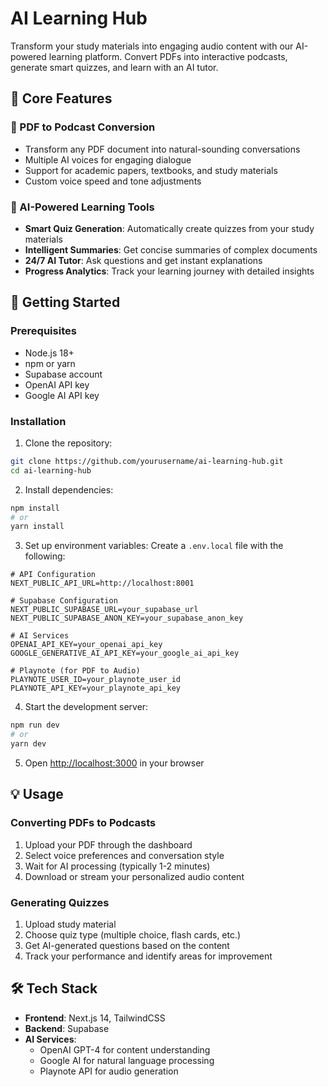 # AI Learning Hub

Transform your study materials into engaging audio content with our AI-powered learning platform. Convert PDFs into interactive podcasts, generate smart quizzes, and learn with an AI tutor.

## 🎯 Core Features

### 📝 PDF to Podcast Conversion
- Transform any PDF document into natural-sounding conversations
- Multiple AI voices for engaging dialogue
- Support for academic papers, textbooks, and study materials
- Custom voice speed and tone adjustments

### 🤖 AI-Powered Learning Tools
- **Smart Quiz Generation**: Automatically create quizzes from your study materials
- **Intelligent Summaries**: Get concise summaries of complex documents
- **24/7 AI Tutor**: Ask questions and get instant explanations
- **Progress Analytics**: Track your learning journey with detailed insights

## 🚀 Getting Started

### Prerequisites
- Node.js 18+
- npm or yarn
- Supabase account
- OpenAI API key
- Google AI API key

### Installation

1. Clone the repository:
```bash
git clone https://github.com/yourusername/ai-learning-hub.git
cd ai-learning-hub
```

2. Install dependencies:
```bash
npm install
# or
yarn install
```

3. Set up environment variables:
Create a `.env.local` file with the following:
```env
# API Configuration
NEXT_PUBLIC_API_URL=http://localhost:8001

# Supabase Configuration
NEXT_PUBLIC_SUPABASE_URL=your_supabase_url
NEXT_PUBLIC_SUPABASE_ANON_KEY=your_supabase_anon_key

# AI Services
OPENAI_API_KEY=your_openai_api_key
GOOGLE_GENERATIVE_AI_API_KEY=your_google_ai_api_key

# Playnote (for PDF to Audio)
PLAYNOTE_USER_ID=your_playnote_user_id
PLAYNOTE_API_KEY=your_playnote_api_key
```

4. Start the development server:
```bash
npm run dev
# or
yarn dev
```

5. Open [http://localhost:3000](http://localhost:3000) in your browser

## 💡 Usage

### Converting PDFs to Podcasts
1. Upload your PDF through the dashboard
2. Select voice preferences and conversation style
3. Wait for AI processing (typically 1-2 minutes)
4. Download or stream your personalized audio content

### Generating Quizzes
1. Upload study material
2. Choose quiz type (multiple choice, flash cards, etc.)
3. Get AI-generated questions based on the content
4. Track your performance and identify areas for improvement

## 🛠️ Tech Stack

- **Frontend**: Next.js 14, TailwindCSS
- **Backend**: Supabase
- **AI Services**: 
  - OpenAI GPT-4 for content understanding
  - Google AI for natural language processing
  - Playnote API for audio generation
